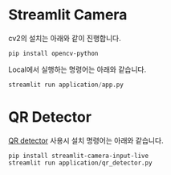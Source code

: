 # Streamlit Camera

cv2의 설치는 아래와 같이 진행합니다.

```text
pip install opencv-python
```

Local에서 실행하는 명령어는 아래와 같습니다.

```python
streamlit run application/app.py
```

# QR Detector 

[QR detector](https://github.com/blackary/streamlit-camera-input-live/blob/main/example_app%2Fstreamlit_app.py) 사용시 설치 명령어는 아래와 같습니다.

```text
pip install streamlit-camera-input-live
streamlit run application/qr_detector.py
```

